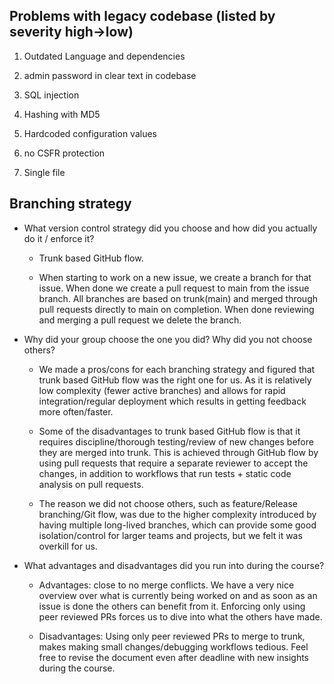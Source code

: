 ## Problems with legacy codebase (listed by severity high->low)
1. Outdated Language and dependencies 

2. admin password in clear text in codebase 

3. SQL injection 

4. Hashing with MD5 

5. Hardcoded configuration values 

6. no CSFR protection 

7. Single file 


## Branching strategy 
- What version control strategy did you choose and how did you actually do it / enforce it? 

  - Trunk based GitHub flow. 

  - When starting to work on a new issue, we create a branch for that issue. When done we create a pull request to main from the issue branch. All branches are based on trunk(main) and merged through pull requests directly to main on completion. When done reviewing and merging a pull request we delete the branch. 

- Why did your group choose the one you did? Why did you not choose others? 

  - We made a pros/cons for each branching strategy and figured that trunk based GitHub flow was the right one for us. As it is relatively low complexity (fewer active branches) and allows for rapid integration/regular deployment which results in getting feedback more often/faster. 

  - Some of the disadvantages to trunk based GitHub flow is that it requires discipline/thorough testing/review of new changes before they are merged into trunk. This is achieved through GitHub flow by using pull requests that require a separate reviewer to accept the changes, in addition to workflows that run tests + static code analysis on pull requests. 

  - The reason we did not choose others, such as feature/Release branching/Git flow, was due to the higher complexity introduced by having multiple long-lived branches, which can provide some good isolation/control for larger teams and projects, but we felt it was overkill for us.  

- What advantages and disadvantages did you run into during the course? 

  - Advantages: close to no merge conflicts. We have a very nice overview over what is currently being worked on and as soon as an issue is done the others can benefit from it. Enforcing only using peer reviewed PRs forces us to dive into what the others have made. 

  - Disadvantages: Using only peer reviewed PRs to merge to trunk, makes making small changes/debugging workflows tedious. 
  Feel free to revise the document even after deadline with new insights during the course. 

 
